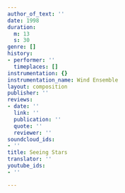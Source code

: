 ```yaml
---
author_of_text: ''
date: 1998
duration:
  m: 13
  s: 30
genre: []
history:
- performer: ''
  timeplaces: []
instrumentation: {}
instrumentation_name: Wind Ensemble
layout: composition
publisher: ''
reviews:
- date: ''
  link: ''
  publication: ''
  quote: ''
  reviewer: ''
soundcloud_ids:
- ''
title: Seeing Stars
translator: ''
youtube_ids:
- ''

---
```


